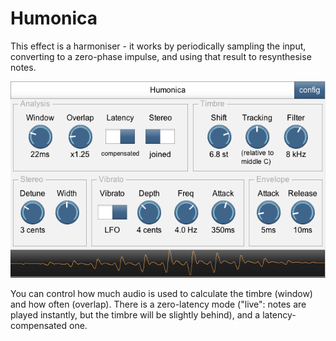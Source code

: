 # Humonica

This effect is a harmoniser - it works by periodically sampling the input, converting to a zero-phase impulse, and using that result to resynthesise notes.

![screenshot](images/Humonica.png)

You can control how much audio is used to calculate the timbre (window) and how often (overlap).  There is a zero-latency mode ("live": notes are played instantly, but the timbre will be slightly behind), and a latency-compensated one.
